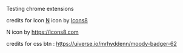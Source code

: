 Testing chrome extensions

credits for Icon
<a target="_blank" href="https://icons8.com/icon/ocKfAvUVjLYK/n">N</a> icon by <a target="_blank" href="https://icons8.com">Icons8</a>

N icon by https://icons8.com

credits for css btn : https://uiverse.io/mrhyddenn/moody-badger-62
